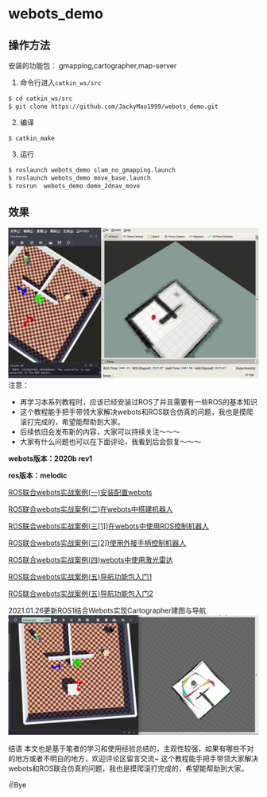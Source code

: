 # webots_demo

## 操作方法
安装的功能包：
gmapping,cartographer,map-server


1. 命令行进入`catkin_ws/src`
``` shell
$ cd catkin_ws/src
$ git clone https://github.com/JackyMao1999/webots_demo.git
```
2. 编译
``` shell
$ catkin_make
```
3. 运行
``` shell
$ roslaunch webots_demo slam_no_gmapping.launch
$ roslaunch webots_demo move_base.launch
$ rosrun  webots_demo demo_2dnav_move
```
## 效果
![1](2-2.gif)
注意：

- 再学习本系列教程时，应该已经安装过ROS了并且需要有一些ROS的基本知识
- 这个教程能手把手带领大家解决webots和ROS联合仿真的问题，我也是摸爬滚打完成的，希望能帮助到大家。
- 后续依旧会发布新的内容，大家可以持续关注～～～
- 大家有什么问题也可以在下面评论，我看到后会恢复～～～

**webots版本：2020b rev1**

**ros版本：melodic**

[ROS联合webots实战案例(一)安装配置webots](https://blog.csdn.net/xiaokai1999/article/details/112545103)

[ROS联合webots实战案例(二)在webots中搭建机器人](https://blog.csdn.net/xiaokai1999/article/details/112545173)

[ROS联合webots实战案例(三[1])在webots中使用ROS控制机器人](https://blog.csdn.net/xiaokai1999/article/details/112545405)

[ROS联合webots实战案例(三[2])使用外接手柄控制机器人](https://blog.csdn.net/xiaokai1999/article/details/112545545)

[ROS联合webots实战案例(四)webots中使用激光雷达](https://blog.csdn.net/xiaokai1999/article/details/112545602)

[ROS联合webots实战案例(五)导航功能包入门1](https://blog.csdn.net/xiaokai1999/article/details/112596613)

[ROS联合webots实战案例(五)导航功能包入门2](https://blog.csdn.net/xiaokai1999/article/details/112596640)

2021.01.26更新ROS1结合Webots实现Cartographer建图与导航
![6](6.png)

结语
本文也是基于笔者的学习和使用经验总结的，主观性较强，如果有哪些不对的地方或者不明白的地方，欢迎评论区留言交流~
这个教程能手把手带领大家解决webots和ROS联合仿真的问题，我也是摸爬滚打完成的，希望能帮助到大家。

✌Bye

